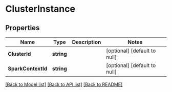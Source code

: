 # ClusterInstance

## Properties
Name | Type | Description | Notes
------------ | ------------- | ------------- | -------------
**ClusterId** | **string** |  | [optional] [default to null]
**SparkContextId** | **string** |  | [optional] [default to null]

[[Back to Model list]](../README.md#documentation-for-models) [[Back to API list]](../README.md#documentation-for-api-endpoints) [[Back to README]](../README.md)



